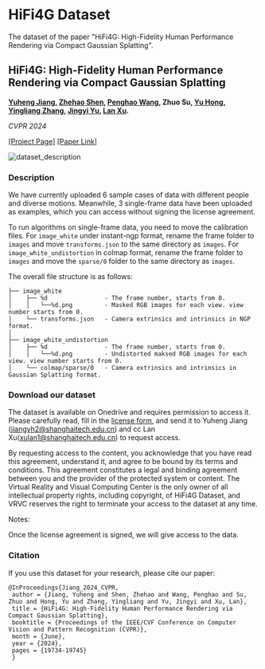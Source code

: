 # HiFi4G Dataset
The dataset of the paper "HiFi4G: High-Fidelity Human Performance Rendering via Compact Gaussian Splatting".

## HiFi4G: High-Fidelity Human Performance Rendering via Compact Gaussian Splatting

**[Yuheng Jiang](https://nowheretrix.github.io/), [Zhehao Shen](https://github.com/moqiyinlun), [Penghao Wang](https://authoritywang.github.io/), Zhuo Su, [Yu Hong](https://github.com/xyi1023), [Yingliang Zhang](https://cn.linkedin.com/in/yingliangzhang), [Jingyi Yu](http://www.yu-jingyi.com/), [Lan Xu](http://xu-lan.com/).** 

*CVPR 2024*

[[Project Page]](https://nowheretrix.github.io/HiFi4G/) [[Paper Link]](https://arxiv.org/abs/2312.03461)

![dataset_description](./imgs/gallery.png)

### Description

We have currently uploaded 6 sample cases of data with different people and diverse motions. Meanwhile, 3 single-frame data have been uploaded as examples, which you can access without signing the license agreement.

To run algorithms on single-frame data, you need to move the calibration files. For `image_white` under instant-ngp format, rename the frame folder to `images` and move `transforms.json` to the same directory as `images`. For `image_white_undistortion` in colmap format, rename the frame folder to `images` and move the `sparse/0` folder to the same directory as `images`.

The overall file structure is as follows:
```
├── image_white
│    ├── %d                - The frame number, starts from 0.
│    │   └──%d.png         - Masked RGB images for each view. view number starts from 0.
│    └── transforms.json   - Camera extrinsics and intrinsics in NGP format.
│
├── image_white_undistortion
│    ├── %d                - The frame number, starts from 0.
│    │   └──%d.png         - Undistorted maksed RGB images for each view. view number starts from 0.
│    └── colmap/sparse/0   - Camera extrinsics and intrinsics in Gaussian Splatting format.
```
### Download our dataset

The dataset is available on Onedrive and requires permission to access it. Please carefully read, fill in the [license form](./license.pdf), and send it to Yuheng Jiang (jiangyh2@shanghaitech.edu.cn) and cc Lan Xu(xulan1@shanghaitech.edu.cn) to request access.

By requesting access to the content, you acknowledge that you have read this agreement, understand it, and agree to be bound by its terms and conditions. This agreement constitutes a legal and binding agreement between you and the provider of the protected system or content. The Virtual Reality and Visual Computing Center is the only owner of all intellectual property rights, including copyright, of HiFi4G Dataset, and VRVC reserves the right to terminate your access to the dataset at any time.

Notes:

Once the license agreement is signed, we will give access to the data.

### Citation

If you use this dataset for your research, please cite our paper:

```
@InProceedings{Jiang_2024_CVPR,
 author = {Jiang, Yuheng and Shen, Zhehao and Wang, Penghao and Su, Zhuo and Hong, Yu and Zhang, Yingliang and Yu, Jingyi and Xu, Lan}, 
 title = {HiFi4G: High-Fidelity Human Performance Rendering via Compact Gaussian Splatting}, 
 booktitle = {Proceedings of the IEEE/CVF Conference on Computer Vision and Pattern Recognition (CVPR)}, 
 month = {June}, 
 year = {2024}, 
 pages = {19734-19745} 
 }
```



